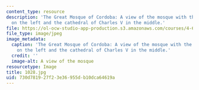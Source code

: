 ```yaml
---
content_type: resource
description: 'The Great Mosque of Cordoba: A view of the mosque with the minaret tower
  on the left and the cathedral of Charles V in the middle.'
file: https://ol-ocw-studio-app-production.s3.amazonaws.com/courses/4-614-religious-architecture-and-islamic-cultures-fall-2002/730d781927f23e36955db10dca64619a_1028.jpg
file_type: image/jpeg
image_metadata:
  caption: 'The Great Mosque of Cordoba: A view of the mosque with the minaret tower
    on the left and the cathedral of Charles V in the middle.'
  credit: ''
  image-alt: A view of the mosque
resourcetype: Image
title: 1028.jpg
uid: 730d7819-27f2-3e36-955d-b10dca64619a
---
```

